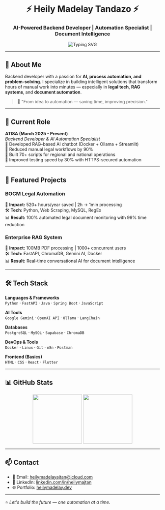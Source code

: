 <h1 align="center">⚡ Heily Madelay Tandazo ⚡</h1>
<h3 align="center">AI-Powered Backend Developer | Automation Specialist | Document Intelligence</h3>
<p align="center">
  <img src="https://readme-typing-svg.herokuapp.com?font=Fira+Code&pause=800&center=true&vCenter=true&color=58A6FF&width=700&lines=Turning+manual+tasks+into+intelligent+automations;RAG+systems+%7C+Legal+AI+%7C+FastAPI+%7C+Gemini;520%2B+hours+saved+per+year+%7C+Problem+crusher+mindset" alt="Typing SVG" />
</p>

---

## 🚀 About Me
Backend developer with a passion for **AI, process automation, and problem-solving**. I specialize in building intelligent solutions that transform hours of manual work into minutes — especially in **legal tech**, **RAG systems**, and **document automation**.

> 🧠 "From idea to automation — saving time, improving precision."

---

## 💼 Current Role
**ATISA (March 2025 - Present)**  
*Backend Developer & AI Automation Specialist*  
🔹 Developed RAG-based AI chatbot (Docker + Ollama + Streamlit)  
🔹 Reduced manual legal workflows by 90%  
🔹 Built 70+ scripts for regional and national operations  
🔹 Improved testing speed by 30% with HTTPS-secured automation

---

## 🚀 Featured Projects

### BOCM Legal Automation
🎯 **Impact:** 520+ hours/year saved | 2h → 1min processing  
🛠️ **Tech:** Python, Web Scraping, MySQL, RegEx  
📊 **Result:** 100% automated legal document monitoring with 99% time reduction

### Enterprise RAG System  
🎯 **Impact:** 100MB PDF processing | 1000+ concurrent users  
🛠️ **Tech:** FastAPI, ChromaDB, Gemini AI, Docker  
📊 **Result:** Real-time conversational AI for document intelligence

---

## 🛠️ Tech Stack
**Languages & Frameworks**  
`Python` · `FastAPI` · `Java` · `Spring Boot` · `JavaScript`

**AI Tools**  
`Google Gemini` · `OpenAI API` · `Ollama` · `LangChain`

**Databases**  
`PostgreSQL` · `MySQL` · `Supabase` · `ChromaDB`

**DevOps & Tools**  
`Docker` · `Linux` · `Git` · `n8n` · `Postman`

**Frontend (Basics)**  
`HTML` · `CSS` · `React` · `Flutter`

---

## 📊 GitHub Stats
<p align="center">
  <img height="160em" src="https://github-readme-stats.vercel.app/api?username=heilymadelay&show_icons=true&theme=github_dark&hide_border=true" />
  <img height="160em" src="https://github-readme-stats.vercel.app/api/top-langs/?username=heilymadelay&layout=compact&theme=github_dark&hide_border=true" />
</p>

---

## 📫 Contact
- 📨 Email: [heilymadelayajtan@icloud.com](mailto:heilymadelayajtan@icloud.com)  
- 💼 LinkedIn: [linkedin.com/in/heilymajtan](https://linkedin.com/in/heilymajtan)  
- 🌐 Portfolio: [heilymadelay.dev](https://heilymadelay.dev)

---

⭐ *Let's build the future — one automation at a time.*

